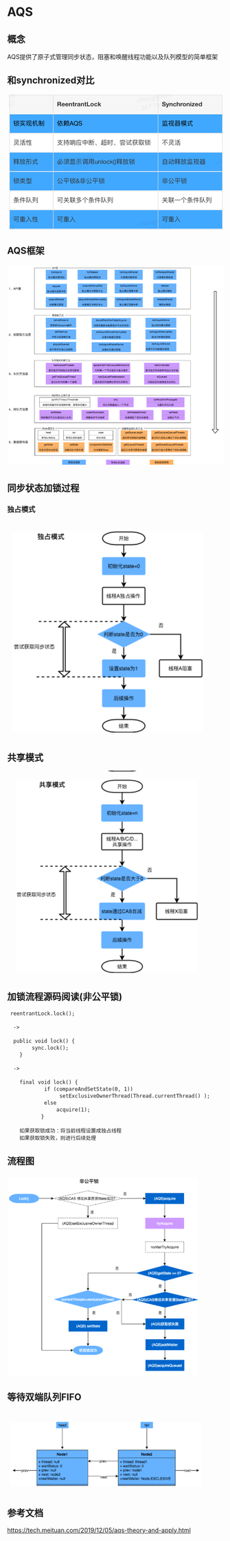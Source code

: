# AQS
## 概念
AQS提供了原子式管理同步状态，阻塞和唤醒线程功能以及队列模型的简单框架


## 和synchronized对比
![](_v_images/1618279400_32674.png)

## AQS框架

![](_v_images/1618279765_1829.png)

## 同步状态加锁过程
### 独占模式
![](_v_images/1618280590_31383.png)

## 共享模式
![](_v_images/1618280609_24573.png)

## 加锁流程源码阅读(非公平锁)
```
 reentrantLock.lock();
 
  ->
  
  public void lock() {
        sync.lock();
    }
    
  ->

    final void lock() {
            if (compareAndSetState(0, 1))
                 setExclusiveOwnerThread(Thread.currentThread() );
            else
                acquire(1);
           }
           
    如果获取锁成功：将当前线程设置成独占线程
    如果获取锁失败，则进行后续处理

```

## 流程图
![](_v_images/1618294355_6021.png)

## 等待双端队列FIFO
![](_v_images/1618294587_1266.png)

## 参考文档
https://tech.meituan.com/2019/12/05/aqs-theory-and-apply.html